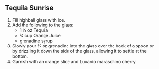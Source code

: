 ## Tequila Sunrise

1. Fill highball glass with ice.
2. Add the following to the glass:
    - 1 ½ oz Tequila 
    - ¾ cup Orange Juice
    -  grenadine syrup
3. Slowly pour ¾ oz grenadine into the glass over the back of a spoon or by drizzling it down the side of the glass, allowing it to settle at the bottom.
4. Garnish with an orange slice and Luxardo maraschino cherry
